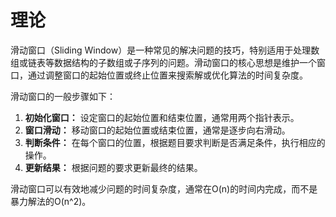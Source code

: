 # 理论

滑动窗口（Sliding Window）是一种常见的解决问题的技巧，特别适用于处理数组或链表等数据结构的子数组或子序列的问题。滑动窗口的核心思想是维护一个窗口，通过调整窗口的起始位置或终止位置来搜索解或优化算法的时间复杂度。

滑动窗口的一般步骤如下：

1. **初始化窗口：** 设定窗口的起始位置和结束位置，通常用两个指针表示。
2. **窗口滑动：** 移动窗口的起始位置或结束位置，通常是逐步向右滑动。
3. **判断条件：** 在每个窗口的位置，根据题目要求判断是否满足条件，执行相应的操作。
4. **更新结果：** 根据问题的要求更新最终的结果。

滑动窗口可以有效地减少问题的时间复杂度，通常在O(n)的时间内完成，而不是暴力解法的O(n^2)。
